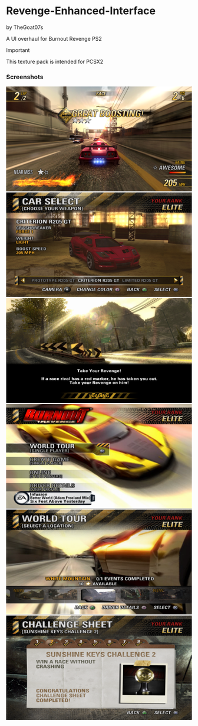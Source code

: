 # Revenge-Enhanced-Interface
by TheGoat07s

A UI overhaul for Burnout Revenge PS2

> [!IMPORTANT]
> This texture pack is intended for PCSX2
> 

### Screenshots
![](screenshots/Gameplay.png)
![](screenshots/Garage.png)
![](screenshots/Loading.png)
![](screenshots/Main%20Menu.png)
![](screenshots/Crash%20Nav.png)
![](screenshots/Challenge.png)

